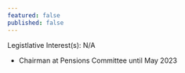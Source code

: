 ```yaml
---
featured: false
published: false
---
```

Legistlative Interest(s): N/A

* Chairman at Pensions Committee until May 2023